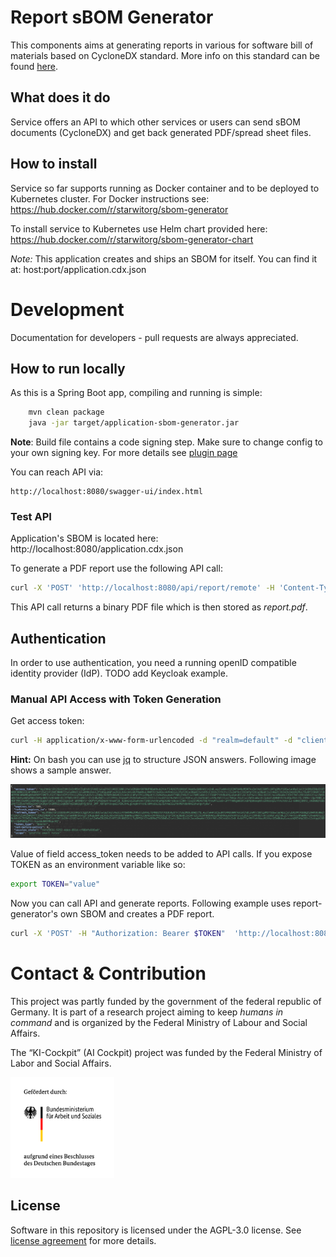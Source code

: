 # Report sBOM Generator 

This components aims at generating reports in various for software bill of materials based on CycloneDX standard. More info on this standard can be found [here](https://cyclonedx.org/specification/overview/). 

## What does it do
Service offers an API to which other services or users can send sBOM documents (CycloneDX) and get back generated PDF/spread sheet files.

## How to install

Service so far supports running as Docker container and to be deployed to Kubernetes cluster. For Docker instructions see: https://hub.docker.com/r/starwitorg/sbom-generator

To install service to Kubernetes use Helm chart provided here: https://hub.docker.com/r/starwitorg/sbom-generator-chart

_Note:_ This application creates and ships an SBOM for itself. You can find it at: host:port/application.cdx.json

# Development
Documentation for developers - pull requests are always appreciated.

## How to run locally
As this is a Spring Boot app, compiling and running is simple:

```bash
    mvn clean package
    java -jar target/application-sbom-generator.jar 
```

__Note__: Build file contains a code signing step. Make sure to change config to your own signing key. For more details see [plugin page](https://maven.apache.org/plugins/maven-gpg-plugin/usage.html)

You can reach API via:

    http://localhost:8080/swagger-ui/index.html

### Test API

Application's SBOM is located here: http://localhost:8080/application.cdx.json

To generate a PDF report use the following API call:

```bash
curl -X 'POST' 'http://localhost:8080/api/report/remote' -H 'Content-Type: application/json' -d '{"sbomURI": ["http://localhost:8080/application.cdx.json"],"dcId": 0,"compact": true}' > report.pdf
```
This API call returns a binary PDF file which is then stored as _report.pdf_.

## Authentication
In order to use authentication, you need a running openID compatible identity provider (IdP). TODO add Keycloak example.

### Manual API Access with Token Generation
Get access token:
```bash
curl -H application/x-www-form-urlencoded -d "realm=default" -d "client_id=clientid" -d "username=user" -d "password=password" -d "grant_type=password" "http://hostname/realms/realmname/protocol/openid-connect/token"
```

__Hint:__ On bash you can use [jq](https://jqlang.org/) to structure JSON answers. Following image shows a sample answer.

![](doc/sample_token_answer.png)

Value of field access_token needs to be added to API calls. If you expose TOKEN as an environment variable like so:
```bash
export TOKEN="value"
```

Now you can call API and generate reports. Following example uses report-generator's own SBOM and creates a PDF report.
```bash
curl -X 'POST' -H "Authorization: Bearer $TOKEN"  'http://localhost:8080/api/report/remote' -H 'Content-Type: application/json' -d '{"sbomURI": ["http://localhost:8080/application.cdx.json"],"dcId": 0,"compact": true}'
```

# Contact & Contribution
This project was partly funded by the government of the federal republic of Germany. It is part of a research project aiming to keep _humans in command_ and is organized by the Federal Ministry of Labour and Social Affairs.

The “KI-Cockpit” (AI Cockpit) project was funded by the Federal Ministry of Labor and Social Affairs.

<img src="doc/foerderlogo.png" alt="BMAS Logo" style="width:33%; height:auto;">

## License

Software in this repository is licensed under the AGPL-3.0 license. See [license agreement](LICENSE) for more details.
